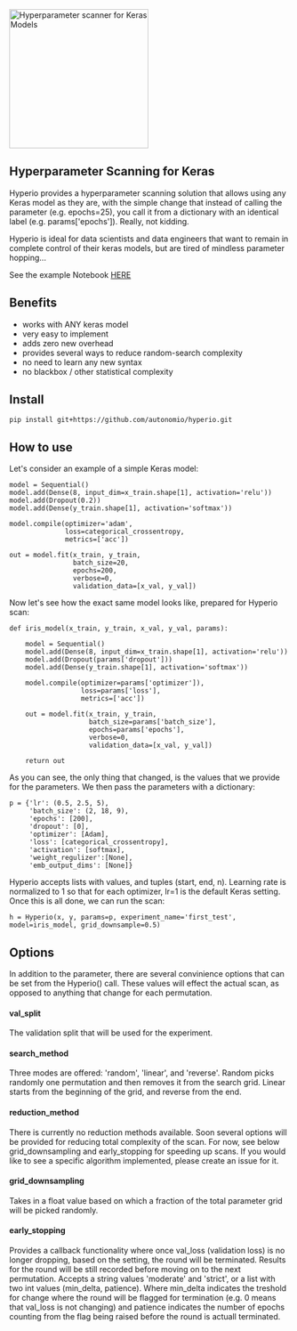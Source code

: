<img alt='Hyperparameter scanner for Keras Models' src='https://raw.githubusercontent.com/autonomio/hyperio/master/logo.png' width=250px>

## Hyperparameter Scanning for Keras 

Hyperio provides a hyperparameter scanning solution that allows using any Keras model as they are, with the simple change that instead of calling the parameter (e.g. epochs=25), you call it from a dictionary with an identical label (e.g. params['epochs']). Really, not kidding. 

Hyperio is ideal for data scientists and data engineers that want to remain in complete control of their keras models, but are tired of mindless parameter hopping...

See the example Notebook [HERE](https://github.com/autonomio/hyperio/blob/master/examples/Hyperparameter%20Optimization%20with%20Keras%20for%20the%20Iris%20Prediction.ipynb)


## Benefits 

- works with ANY keras model
- very easy to implement
- adds zero new overhead 
- provides several ways to reduce random-search complexity
- no need to learn any new syntax
- no blackbox / other statistical complexity

## Install

    pip install git+https://github.com/autonomio/hyperio.git

## How to use

Let's consider an example of a simple Keras model: 

    model = Sequential()
    model.add(Dense(8, input_dim=x_train.shape[1], activation='relu'))
    model.add(Dropout(0.2))
    model.add(Dense(y_train.shape[1], activation='softmax'))

    model.compile(optimizer='adam',
                  loss=categorical_crossentropy,
                  metrics=['acc'])

    out = model.fit(x_train, y_train,
                    batch_size=20,
                    epochs=200,
                    verbose=0,
                    validation_data=[x_val, y_val])

Now let's see how the exact same model looks like, prepared for Hyperio scan:

	def iris_model(x_train, y_train, x_val, y_val, params):

	    model = Sequential()
	    model.add(Dense(8, input_dim=x_train.shape[1], activation='relu'))
	    model.add(Dropout(params['dropout']))
	    model.add(Dense(y_train.shape[1], activation='softmax'))

	    model.compile(optimizer=params['optimizer']),
	                  loss=params['loss'],
	                  metrics=['acc'])

	    out = model.fit(x_train, y_train,
	                    batch_size=params['batch_size'],
	                    epochs=params['epochs'],
	                    verbose=0,
	                    validation_data=[x_val, y_val])
	    
	    return out

As you can see, the only thing that changed, is the values that we provide for the parameters. We then pass the parameters with a dictionary: 

	p = {'lr': (0.5, 2.5, 5),
	     'batch_size': (2, 18, 9),
	     'epochs': [200],
	     'dropout': [0],
	     'optimizer': [Adam],
	     'loss': [categorical_crossentropy],
	     'activation': [softmax],
	     'weight_regulizer':[None],
	     'emb_output_dims': [None]}

Hyperio accepts lists with values, and tuples (start, end, n). Learning rate is normalized to 1 so that for each optimizer, lr=1 is the default Keras setting. Once this is all done, we can run the scan: 

	h = Hyperio(x, y, params=p, experiment_name='first_test', model=iris_model, grid_downsample=0.5)

## Options

In addition to the parameter, there are several convinience options that can be set from the Hyperio() call. These values will effect the actual scan, as opposed to anything that change for each permutation.

#### val_split

The validation split that will be used for the experiment. 

#### search_method 

Three modes are offered: 'random', 'linear', and 'reverse'. Random picks randomly one permutation and then removes it from the search grid. Linear starts from the beginning of the grid, and reverse from the end. 

#### reduction_method 

There is currently no reduction methods available. Soon several options will be provided for reducing total complexity of the scan. For now, see below grid_downsampling and early_stopping for speeding up scans. If you would like to see a specific algorithm implemented, please create an issue for it. 

#### grid_downsampling

Takes in a float value based on which a fraction of the total parameter grid will be picked randomly. 

#### early_stopping 

Provides a callback functionality where once val_loss (validation loss) is no longer dropping, based on the setting, the round will be terminated. Results for the round will be still recorded before moving on to the next permutation. Accepts a string values 'moderate' and 'strict', or a list with two int values (min_delta, patience). Where min_delta indicates the treshold for change where the round will be flagged for termination (e.g. 0 means that val_loss is not changing) and patience indicates the number of epochs counting from the flag being raised before the round is actuall terminated. 

